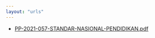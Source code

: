 ```yaml
---
layout: "urls"
---
```

* [PP-2021-057-STANDAR-NASIONAL-PENDIDIKAN.pdf](PP-2021-057-STANDAR-NASIONAL-PENDIDIKAN.pdf)
